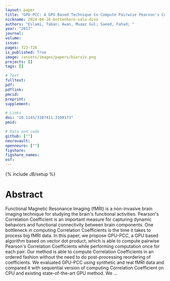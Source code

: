 ```yaml
---
layout: paper
title: "GPU-PCC: A GPU Based Technique to Compute Pairwise Pearson's Correlation Coefficients for Big fMRI Data"
nickname: 2024-04-16-bottenhorn-salo-diva
authors: "Eslami, Taban; Awan, Muaaz Gul; Saeed, Fahad; "
year: "2017"
journal: 
volume: 
issue:
pages: 723-728
is_published: True
image: /assets/images/papers/biorxiv.png
projects: []
tags: []

# Text
fulltext:
pdf:
pdflink:
pmcid:
preprint: 
supplement:

# Links
doi: "10.1145/3107411.3108173"
pmid:

# Data and code
github: [""]
neurovault:
openneuro: [""]
figshare:
figshare_names:
osf:
---
```

{% include JB/setup %}

# Abstract

Functional Magnetic Resonance Imaging (fMRI) is a non-invasive brain imaging technique for studying the brain's functional activities. Pearson's Correlation Coefficient is an important measure for capturing dynamic behaviors and functional connectivity between brain components. One bottleneck in computing Correlation Coefficients is the time it takes to process big fMRI data. In this paper, we propose GPU-PCC, a GPU based algorithm based on vector dot product, which is able to compute pairwise Pearson's Correlation Coefficients while performing computation once for each pair. Our method is able to compute Correlation Coefficients in an ordered fashion without the need to do post-processing reordering of coefficients. We evaluated GPU-PCC using synthetic and real fMRI data and compared it with sequential version of computing Correlation Coefficient on CPU and existing state-of-the-art GPU method. We …
